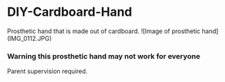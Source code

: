 # DIY-Cardboard-Hand
Prosthetic hand that is made out of cardboard.
![Image of prosthetic hand] 
(IMG_0112.JPG)

### **Warning this prosthetic hand may not work for everyone**
Parent supervision required.
